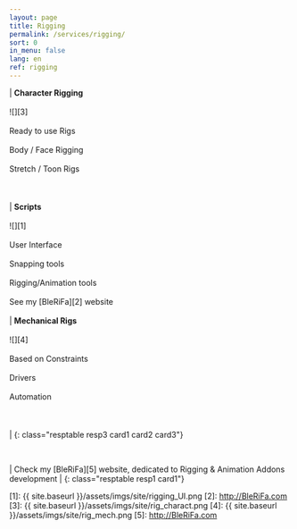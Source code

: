 ```yaml
---
layout: page
title: Rigging
permalink: /services/rigging/
sort: 0
in_menu: false
lang: en
ref: rigging
---
```


| __Character Rigging__ <br/><br/>![][3]<br/><br/>Ready to use Rigs<br/><br/>Body / Face Rigging<br/><br/>Stretch / Toon Rigs<br/><br/><br/><br/> | __Scripts__ <br/><br/>![][1]<br/><br/>User Interface<br/><br/>Snapping tools<br/><br/>Rigging/Animation tools<br/><br/>See my [BleRiFa][2] website<br/><br/>| __Mechanical Rigs__ <br/><br/>![][4]<br/><br/>Based on Constraints<br/><br/>Drivers<br/><br/>Automation<br/><br/><br/><br/> |
{: class="resptable resp3 card1 card2 card3"}

<br/>

| Check my [BleRiFa][5] website, dedicated to Rigging & Animation Addons development |
{: class="resptable resp1 card1"}


[1]: {{ site.baseurl }}/assets/imgs/site/rigging_UI.png
[2]: http://BleRiFa.com
[3]: {{ site.baseurl }}/assets/imgs/site/rig_charact.png
[4]: {{ site.baseurl }}/assets/imgs/site/rig_mech.png
[5]: http://BleRiFa.com
